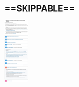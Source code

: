 

# ==SKIPPABLE== 

<img src="assets/image-20230512094109844.png" alt="image-20230512094109844" style="zoom:20%;" /> 